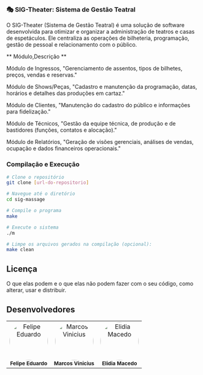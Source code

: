### 🎭 SIG-Theater: Sistema de Gestão Teatral

O SIG-Theater (Sistema de Gestão Teatral) é uma solução de software desenvolvida para otimizar e organizar a administração de teatros e casas de espetáculos. Ele centraliza as operações de bilheteria, programação, gestão de pessoal e relacionamento com o público.

** Módulo,Descrição **

Módulo de Ingressos, "Gerenciamento de assentos, tipos de bilhetes, preços, vendas e reservas."

Módulo de Shows/Peças, "Cadastro e manutenção da programação, datas, horários e detalhes das produções em cartaz."

Módulo de Clientes, "Manutenção do cadastro do público e informações para fidelização."

Módulo de Técnicos, "Gestão da equipe técnica, de produção e de bastidores (funções, contatos e alocação)."

Módulo de Relatórios, "Geração de visões gerenciais, análises de vendas, ocupação e dados financeiros operacionais."

### Compilação e Execução

```bash
# Clone o repositório
git clone [url-do-repositorio]

# Navegue até o diretório
cd sig-massage

# Compile o programa
make

# Execute o sistema
./m

# Limpe os arquivos gerados na compilação (opcional):
make clean
```

## Licença
O que elas podem e o que elas não podem fazer com o seu código, como alterar, usar e distribuir.

## Desenvolvedores

<table>
  <tr>
    <td align="center">
      <a href="https://github.com/Felipe-edu34" target="_blank">
        <img src="https://github.com/Felipe-edu34.png" width="100px;" alt="Felipe Eduardo" style="border-radius:50%;"/>
      </a><br />
      <sub><b>Felipe Eduardo</b></sub>
    </td>
    <td align="center">
      <a href="https://github.com/Marcos0183" target="_blank">
        <img src="https://github.com/Marcos0183.png" width="100px;" alt="Marcos Vinicius" style="border-radius:50%;"/>
      </a><br />
      <sub><b>Marcos Vinicius</b></sub>
    </td>
    <td align="center">
      <a href="https://github.com/elidiamacedo-uf" target="_blank">
        <img src="https://github.com/elidiamacedo-uf.png" width="100px;" alt="Elidia Macedo" style="border-radius:50%;"/>
      </a><br />
      <sub><b>Elidia Macedo</b></sub>
    </td>
  </tr>
</table>












